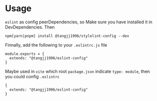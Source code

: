 # Usage

`eslint` as config peerDependencies, so Make sure you have installed it in DevDependencies. Then

```
npm[yarn|pnpm] install @tangjj1996/stylelint-config --dev
```

Finnally, add the following to your `.eslintrc.js` file

```
module.exports = {
  extends: "@tangjj1996/eslint-config"
}
```

Maybe used in `vite` which root `package.json` indicate `type: module`, then you could config `.eslintrc`

```
{
  extends: "@tangjj1996/eslint-config"
}
```
